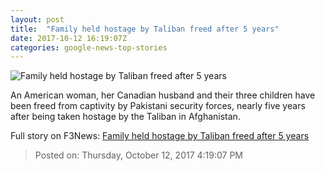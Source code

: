 ```yaml
---
layout: post
title:  "Family held hostage by Taliban freed after 5 years"
date: 2017-10-12 16:19:07Z
categories: google-news-top-stories
---
```


![Family held hostage by Taliban freed after 5 years](http://i2.cdn.cnn.com/cnnnext/dam/assets/161220122814-caitlin-coleman-video-super-tease.jpg)

An American woman, her Canadian husband and their three children have been freed from captivity by Pakistani security forces, nearly five years after being taken hostage by the Taliban in Afghanistan.


Full story on F3News: [Family held hostage by Taliban freed after 5 years](http://www.f3nws.com/n/QJaFFH)

> Posted on: Thursday, October 12, 2017 4:19:07 PM
